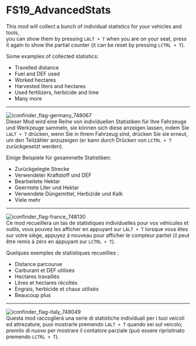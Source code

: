 # FS19_AdvancedStats

This mod will collect a bunch of individual statistics for your vehicles and tools,  
you can show them by pressing `LALT + T` when you are on your seat, press it again to show the partial counter (it can be reset by pressing `LCTRL + T`).

Some examples of collected statistics:
- Travelled distance
- Fuel and DEF used
- Worked hectares
- Harvested liters and hectares
- Used fertilizers, herbicide and lime
- Many more

---
![iconfinder_flag-germany_748067](https://user-images.githubusercontent.com/7534621/114938948-08f06580-9e40-11eb-9bd9-cd9733f1c6bc.png)  
Dieser Mod wird eine Reihe von individuellen Statistiken für Ihre Fahrzeuge und Werkzeuge sammeln, sie können sich diese anzeigen lassen, indem Sie `LALT + T` drücken, wenn Sie in Ihrem Fahrzeug sind, drücken Sie sie erneut, um den Teilzähler anzuzeigen (er kann durch Drücken von `LCTRL + T` zurückgesetzt werden).

Einige Beispiele für gesammelte Statistiken:
- Zurückgelegte Strecke
- Verwendeter Kraftstoff und DEF
- Bearbeitete Hektar
- Geerntete Liter und Hektar
- Verwendete Düngemittel, Herbizide und Kalk
- Viele mehr

---
![iconfinder_flag-france_748130](https://user-images.githubusercontent.com/7534621/114938931-02fa8480-9e40-11eb-84bb-b0c216000de9.png)  
Ce mod recueillera un tas de statistiques individuelles pour vos véhicules et outils, vous pouvez les afficher en appuyant sur `LALT + T` lorsque vous êtes sur votre siège, appuyez à nouveau pour afficher le compteur partiel (il peut être remis à zéro en appuyant sur `LCTRL + T`).

Quelques exemples de statistiques recueillies :
- Distance parcourue
- Carburant et DEF utilisés
- Hectares travaillés
- Litres et hectares récoltés
- Engrais, herbicide et chaux utilisés
- Beaucoup plus

---
![iconfinder_flag-italy_748049](https://user-images.githubusercontent.com/7534621/114938787-d3e41300-9e3f-11eb-9554-0e40597cec5d.png)  
Questa mod raccoglierà una serie di statistiche individuali per i tuoi veicoli ed attrezature, puoi mostrarle premendo `LALT + T` quando sei sul veicolo; premilo di nuovo per mostrare il contatore parziale (può essere ripristinato premendo `LCTRL + T`).
